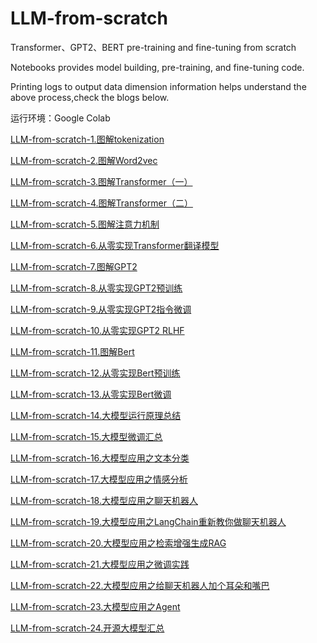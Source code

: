 # LLM-from-scratch
Transformer、GPT2、BERT pre-training and fine-tuning from scratch

Notebooks provides model building, pre-training, and fine-tuning code.

Printing logs to output data dimension information helps understand the above process,check the blogs below.

运行环境：Google Colab

[LLM-from-scratch-1.图解tokenization](https://mp.weixin.qq.com/s?__biz=Mzg5MzY2MjMxMg==&mid=2247515322&idx=2&sn=b54156ba1f4e59d47c379b301ec07f95&chksm=c02999bdf75e10abdf0108f5ffd4ff9db429125394a541aa5310a83397355b262d32fb145108#rd)<br /> 

[LLM-from-scratch-2.图解Word2vec](https://mp.weixin.qq.com/s?__biz=Mzg5MzY2MjMxMg==&mid=2247515322&idx=1&sn=4cbde7aba1303d998229a0f2372bbae3&chksm=c02999bdf75e10ab1a96b85fd3a1bc9de1df1665b10fa0b88adb143ee5c5c7909e6c38a2ed6d#rd)<br /> 

[LLM-from-scratch-3.图解Transformer（一）](https://mp.weixin.qq.com/s?__biz=Mzg5MzY2MjMxMg==&mid=2247515342&idx=1&sn=66b1e64ee19849d2b238e14f2942f0a9&chksm=c02999c9f75e10df8b3c5dd53cf16e7130f3a8c3bbf2208d406c94db3dd76b241ecf1371bc4a#rd)<br /> 

[LLM-from-scratch-4.图解Transformer（二）](https://mp.weixin.qq.com/s?__biz=Mzg5MzY2MjMxMg==&mid=2247516105&idx=1&sn=fbbb9d32f09bec5038066a4cc6dc4a8e&chksm=c0299acef75e13d8b78b957a4c0b076d48ba82764a80f055e059a707503d9aa6921948df13fe#rd)<br /> 

[LLM-from-scratch-5.图解注意力机制](https://mp.weixin.qq.com/s?__biz=Mzg5MzY2MjMxMg==&mid=2247516322&idx=1&sn=ee4660faca4c29a23d6c04d5a3f21ed0&chksm=c029a5a5f75e2cb3d4738204104a334846664981ff4374455c3556b4b2a1baaee637c5fc3731#rd)<br /> 

[LLM-from-scratch-6.从零实现Transformer翻译模型](https://mp.weixin.qq.com/s?__biz=Mzg5MzY2MjMxMg==&mid=2247516540&idx=1&sn=f9fbecaad37cb3a8e478a999b762c27f&chksm=c029a47bf75e2d6d56d554043564c7ae3e0e3ced9bb81affe316ee40d3624bcd844bc7582608#rd)<br /> 

[LLM-from-scratch-7.图解GPT2](https://mp.weixin.qq.com/s?__biz=Mzg5MzY2MjMxMg==&mid=2247515346&idx=1&sn=64991c6c3f6e3c11dae6c8fb8fb6c57b&chksm=c02999d5f75e10c382967cb4e701527f076c1a7a28bba6e9ac521d8e3875562b1df4081e20e5#rd)<br /> 

[LLM-from-scratch-8.从零实现GPT2预训练](https://mp.weixin.qq.com/s?__biz=Mzg5MzY2MjMxMg==&mid=2247516557&idx=1&sn=55287163dfa7a163cb6995bc5f6f1888&chksm=c029a48af75e2d9c758d8e29e46dddda347f48309239d4ea9c20abfea3f4dd79bb88fc87ffe2#rd)<br /> 

[LLM-from-scratch-9.从零实现GPT2指令微调](https://mp.weixin.qq.com/s?__biz=Mzg5MzY2MjMxMg==&mid=2247516592&idx=1&sn=c1ab6e00703949e5d1c6bf431ff8f5e1&chksm=c029a4b7f75e2da17872e91583e9869b372df71b2c3af70d6fab48a1196768e34dbf7be0e989#rd)<br /> 

[LLM-from-scratch-10.从零实现GPT2 RLHF](https://mp.weixin.qq.com/s?__biz=Mzg5MzY2MjMxMg==&mid=2247516761&idx=1&sn=8a890ba6a39e255eaa79274dc7bedf75&chksm=c029a75ef75e2e483856c3eb795e7a3304155f6c01c8a885e9154d0c67b3512aa66e5b866a04#rd)<br /> 

[LLM-from-scratch-11.图解Bert](https://mp.weixin.qq.com/s?__biz=Mzg5MzY2MjMxMg==&mid=2247515347&idx=1&sn=34912271ad23b030f298fc2d4c975a3a&chksm=c02999d4f75e10c2c41dd31d36256a5d3073eb38df21a8b470dd3fc0a449eed76b3c1d519b8c#rd)<br /> 

[LLM-from-scratch-12.从零实现Bert预训练](https://mp.weixin.qq.com/s?__biz=Mzg5MzY2MjMxMg==&mid=2247516568&idx=1&sn=64434d764342f8a2716f4cf306ec54bf&chksm=c029a49ff75e2d89d8e602f69a55fcfcb83d9808dbc36b67ed7e5ac23230272fe1aefb0c6471#rd)<br /> 

[LLM-from-scratch-13.从零实现Bert微调](https://mp.weixin.qq.com/s?__biz=Mzg5MzY2MjMxMg==&mid=2247516633&idx=1&sn=d14e8e737cd2371dba54763a9d984ebe&chksm=c029a4def75e2dc8e49d29b74594acfaa2f95684dc83fb7251bc2f72f3e9d495489786048104#rd)<br /> 

[LLM-from-scratch-14.大模型运行原理总结](https://mp.weixin.qq.com/s?__biz=Mzg5MzY2MjMxMg==&mid=2247514904&idx=1&sn=74e9c04483e78432c72c5a814af7fb94&chksm=c0299e1ff75e17097126fc4f8f43e0d3a290e8eb485ee790e36fe5cc37a4fe6ba3acc1b54d5b#rd)<br /> 

[LLM-from-scratch-15.大模型微调汇总](https://mp.weixin.qq.com/s?__biz=Mzg5MzY2MjMxMg==&mid=2247514820&idx=1&sn=5117dc9e2506e396a6154600d99359e1&chksm=c0299fc3f75e16d5d8ab111f6f2a5d26409279516add628a4d12e6e66f3e8f7064aadfa907f7#rd)<br /> 

[LLM-from-scratch-16.大模型应用之文本分类](https://mp.weixin.qq.com/s?__biz=Mzg5MzY2MjMxMg==&mid=2247515512&idx=1&sn=46154347a4417c876decff68431d5f8a&chksm=c029987ff75e1169e33ac427e9d0c8968b2c5829b2f986d5561e4c2ab0ac3a23edcfaf862dae#rd)<br /> 

[LLM-from-scratch-17.大模型应用之情感分析](https://mp.weixin.qq.com/s?__biz=Mzg5MzY2MjMxMg==&mid=2247515522&idx=1&sn=96ec980cc56e5887a695867e25ec9083&chksm=c0299885f75e1193813905cb587bdd87adacbcf576fba260411884b835d5bfedab93ecc94894#rd)<br /> 

[LLM-from-scratch-18.大模型应用之聊天机器人](https://mp.weixin.qq.com/s?__biz=Mzg5MzY2MjMxMg==&mid=2247515530&idx=1&sn=173471fc0cadee451211dff0a9026ff9&chksm=c029988df75e119bfd8923554297e389e0ceb5384f53dc1f874cab6a2c363decb42b9fe2a909#rd)<br /> 

[LLM-from-scratch-19.大模型应用之LangChain重新教你做聊天机器人](https://mp.weixin.qq.com/s?__biz=Mzg5MzY2MjMxMg==&mid=2247515554&idx=1&sn=300dc2a9e8ccb6df3d0ab30b7a7a266d&chksm=c02998a5f75e11b361e68836959fba8a6450a451f2d126236e91d6e8a67f6b033aa69da48ab7#rd)<br /> 

[LLM-from-scratch-20.大模型应用之检索增强生成RAG](https://mp.weixin.qq.com/s?__biz=Mzg5MzY2MjMxMg==&mid=2247515576&idx=2&sn=13fcd45392ddc923ff1228d465f10dac&chksm=c02998bff75e11a9dc2f37e5d9d4dc694b95b5d9093a4dfffd11170657f454ccc883a324d47d#rd)<br /> 

[LLM-from-scratch-21.大模型应用之微调实践](https://mp.weixin.qq.com/s?__biz=Mzg5MzY2MjMxMg==&mid=2247515591&idx=1&sn=8aa54abad0c2af19d668c6318cf5d842&chksm=c02998c0f75e11d654b98699a8700aa4b0fda7a6158a6d8c9f4128878cacce39e66ee5be58c4#rd)<br /> 

[LLM-from-scratch-22.大模型应用之给聊天机器人加个耳朵和嘴巴](https://mp.weixin.qq.com/s?__biz=Mzg5MzY2MjMxMg==&mid=2247515597&idx=1&sn=ff9fab5a2d6ed15885813045861387ad&chksm=c02998caf75e11dc82632fe29aa6f689deb397181066f1e0315d8f3f9fcbee235366746a99b2#rd)<br /> 

[LLM-from-scratch-23.大模型应用之Agent](https://mp.weixin.qq.com/s?__biz=Mzg5MzY2MjMxMg==&mid=2247515785&idx=1&sn=f07ec1f9058f99636b408e96da8f49ed&chksm=c0299b8ef75e129828c66921378c7cb0de38e18bc5170eec02962eb11fb10093aff2b897990c#rd)<br /> 

[LLM-from-scratch-24.开源大模型汇总](https://mp.weixin.qq.com/s?__biz=Mzg5MzY2MjMxMg==&mid=2247516667&idx=1&sn=94474b20e8cbe3c22788218b71448f46&chksm=c029a4fcf75e2dea3038d1d6cfb1659522f8c6ee6847dbbdf55fa55cee4a9a8097dc42cf56ee#rd)<br /> 
